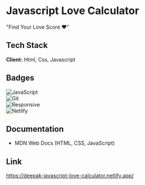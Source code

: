 
# Javascript Love Calculator

"Find Your Love Score ❤️"



## Tech Stack

**Client:**  Html, Css, Javascript




## Badges

![JavaScript](https://img.shields.io/badge/JavaScript-ES6-yellow)  
![Git](https://img.shields.io/badge/Git-Version--Control-red)  
![Responsive](https://img.shields.io/badge/Responsive-Design-green)  
![Netlify](https://img.shields.io/badge/Deployed%20on-Netlify-brightgreen)





## Documentation

- MDN Web Docs (HTML, CSS, JavaScript)




## Link 

https://deepak-javascript-love-calculator.netlify.app/
